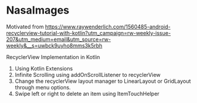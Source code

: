 # NasaImages

Motivated from https://www.raywenderlich.com/1560485-android-recyclerview-tutorial-with-kotlin?utm_campaign=rw-weekly-issue-207&utm_medium=email&utm_source=rw-weekly&__s=uwbck9uyho8mms3k5rbh

RecyclerView Implementation in Kotlin

1. Using Kotlin Extensions
2. Infinite Scrolling using addOnScrollListener to recyclerView
3. Change the recyclerView layout manager to LinearLayout or GridLayout through menu options.
4. Swipe left or right to delete an item using ItemTouchHelper
